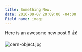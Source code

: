 ```yaml
---
title: Something New.
date: 2016-09-07 20:09:00 -04:00
Field name: image
---
```


Here is an awesome new post 9 :thumbsup:!

![cern-object.jpg](/uploads/cern-object.jpg)
